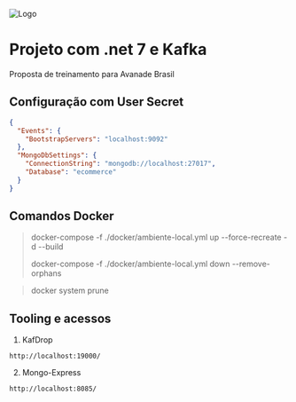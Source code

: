 
![Logo](https://raw.githubusercontent.com/encinecarlos/Ecommerce.Orders/feature/update/img/logo.png?raw=true)

# Projeto com .net 7 e Kafka

Proposta de treinamento para Avanade Brasil

## Configuração com User Secret

```json
{
  "Events": {
    "BootstrapServers": "localhost:9092"
  },
  "MongoDbSettings": {
    "ConnectionString": "mongodb://localhost:27017",
    "Database": "ecommerce"
  }
}
```

## Comandos Docker

> docker-compose -f ./docker/ambiente-local.yml up --force-recreate -d --build
>
>docker-compose -f ./docker/ambiente-local.yml down --remove-orphans

> docker system prune

## Tooling e acessos

1. KafDrop
```
http://localhost:19000/
```

2. Mongo-Express
```
http://localhost:8085/
```
